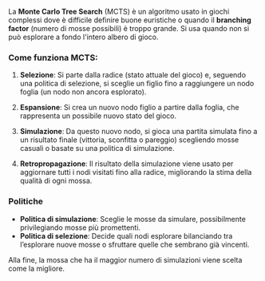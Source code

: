 La **Monte Carlo Tree Search** (MCTS) è un algoritmo usato in giochi complessi dove è difficile definire buone euristiche o quando il **branching factor** (numero di mosse possibili) è troppo grande. Si usa quando non si può esplorare a fondo l'intero albero di gioco.

### Come funziona MCTS:
1. **Selezione**: Si parte dalla radice (stato attuale del gioco) e, seguendo una politica di selezione, si sceglie un figlio fino a raggiungere un nodo foglia (un nodo non ancora esplorato).
   
2. **Espansione**: Si crea un nuovo nodo figlio a partire dalla foglia, che rappresenta un possibile nuovo stato del gioco.

3. **Simulazione**: Da questo nuovo nodo, si gioca una partita simulata fino a un risultato finale (vittoria, sconfitta o pareggio) scegliendo mosse casuali o basate su una politica di simulazione.

4. **Retropropagazione**: Il risultato della simulazione viene usato per aggiornare tutti i nodi visitati fino alla radice, migliorando la stima della qualità di ogni mossa.

### Politiche
- **Politica di simulazione**: Sceglie le mosse da simulare, possibilmente privilegiando mosse più promettenti.
- **Politica di selezione**: Decide quali nodi esplorare bilanciando tra l’esplorare nuove mosse o sfruttare quelle che sembrano già vincenti.

Alla fine, la mossa che ha il maggior numero di simulazioni viene scelta come la migliore.